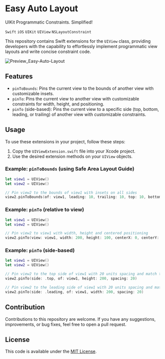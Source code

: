 # Easy Auto Layout
UIKit Programmatic Constraints. Simplified!

`Swift` `iOS` `UIKit` `UIView` `NSLayoutConstraint`

This repository contains Swift extensions for the `UIView` class, providing developers with the capability to effortlessly implement programmatic view layouts and write concise constraint code.

![Preview_Easy-Auto-Layout](https://github.com/brenici/EasyAutoLayout/assets/18484454/0fe02fde-d665-468a-a8a0-e90dce99a0d4)

## Features

- `pinToBounds`: Pins the current view to the bounds of another view with customizable insets.
- `pinTo`: Pins the current view to another view with customizable constraints for width, height, and positioning.
- `pinTo` (side-based): Pins the current view to a specific side (top, bottom, leading, or trailing) of another view with customizable constraints.

## Usage

To use these extensions in your project, follow these steps:

1. Copy the `UIViewExtension.swift` file into your Xcode project.
2. Use the desired extension methods on your `UIView` objects.

### Example: `pinToBounds` (using Safe Area Layout Guide)

```swift
let view1 = UIView()
let view2 = UIView()

// Pin view2 to the bounds of view1 with insets on all sides
view2.pinToBounds(of: view1, leading: 10, trailing: 10, top: 10, bottom: 10)
```

### Example: `pinTo` (relative to view)

```swift
let view1 = UIView()
let view2 = UIView()

// Pin view2 to view1 with width, height and centered positioning
view2.pinTo(view: view1, width: 200, height: 100, centerX: 0, centerY: 0)
```

### Example: `pinTo` (side-based)

```swift
let view1 = UIView()
let view2 = UIView()

// Pin view2 to the top side of view1 with 20 units spacing and match the width of view1
view2.pinTo(side: .top, of: view1, height: 200, spacing: 20)

// Pin view2 to the leading side of view1 with 20 units spacing and match the height of view1
view2.pinTo(side: .leading, of: view1, width: 200, spacing: 20)
```

## Contribution

Contributions to this repository are welcome. If you have any suggestions, improvements, or bug fixes, feel free to open a pull request.

## License

This code is available under the [MIT License](LICENSE).
